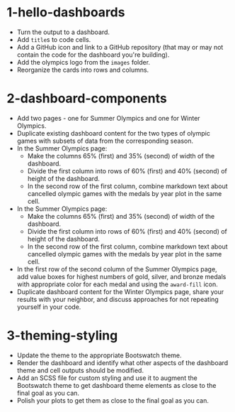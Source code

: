 # 1-hello-dashboards

- Turn the output to a dashboard.
- Add `title`s to code cells.
- Add a GitHub icon and link to a GitHub repository (that may or may not contain the code for the dashboard you're building).
- Add the olympics logo from the `images` folder.  
- Reorganize the cards into rows and columns.

# 2-dashboard-components

-   Add two pages - one for Summer Olympics and one for Winter Olympics.
-   Duplicate existing dashboard content for the two types of olympic games with subsets of data from the corresponding season.
- In the Summer Olympics page:
	-   Make the columns 65% (first) and 35% (second) of width of the dashboard.
	-   Divide the first column into rows of 60% (first) and 40% (second) of height of the dashboard.
	-   In the second row of the first column, combine markdown text about cancelled olympic games with the medals by year plot in the same cell.
- In the Summer Olympics page:
	-   Make the columns 65% (first) and 35% (second) of width of the dashboard.
	-   Divide the first column into rows of 60% (first) and 40% (second) of height of the dashboard.
	-   In the second row of the first column, combine markdown text about cancelled olympic games with the medals by year plot in the same cell.
- In the first row of the second column of the Summer Olympics page, add value boxes for highest numbers of gold, silver, and bronze medals with appropriate color for each medal and using the `award-fill` icon.
- Duplicate dashboard content for the Winter Olympics page, share your results with your neighbor, and discuss approaches for not repeating yourself in your code.

# 3-theming-styling

- Update the theme to the appropriate Bootswatch theme.
- Render the dashboard and identify what other aspects of the dashboard theme and cell outputs should be modified.
- Add an SCSS file for custom styling and use it to augment the Bootswatch theme to get dashboard theme elements as close to the final goal as you can.
- Polish your plots to get them as close to the final goal as you can.

